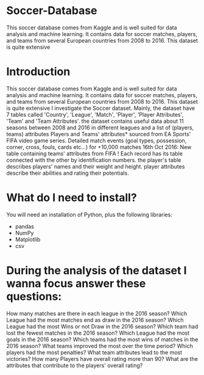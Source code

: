 # Soccer-Database
This soccer database comes from Kaggle and is well suited for data analysis and machine learning. It contains data for soccer matches, players, and teams from several European countries from 2008 to 2016. This dataset is quite extensive

# Introduction
This soccer database comes from Kaggle and is well suited for data analysis and machine learning. It contains data for soccer matches, players, and teams from several European countries from 2008 to 2016. This dataset is quite extensive I investigate the Soccer dataset. Mainly, the dataset have 7 tables called 'Country', 'League', 'Match', 'Player', 'Player Attributes', 'Team' and 'Team Attributes'. the dataset contains useful data about 11 seasons between 2008 and 2016 in different leagues and a list of (players, teams) attributes Players and Teams' attributes* sourced from EA Sports' FIFA video game series. Detailed match events (goal types, possession, corner, cross, fouls, cards etc…) for +10,000 matches 16th Oct 2016: New table containing teams' attributes from FIFA ! Each record has its table connected with the other by identification numbers. the player's table describes players' names and their weight and height. player attributes describe their abilities and rating their potentials.

# What do I need to install?
You will need an installation of Python, plus the following libraries:

* pandas
* NumPy
* Matplotlib
* csv
# During the analysis of the dataset I wanna focus answer these questions:
How many matches are there in each league in the 2016 season?
Which League had the most matches end as draw in the 2016 season?
Which League had the most Wins or not Draw in the 2016 season?
Which team had lost the fewest matches in the 2016 season?
Which League had the most goals in the 2016 season?
Which teams had the most wins of matches in the 2016 season?
What teams improved the most over the time period?
Which players had the most penalties?
What team attributes lead to the most victories?
How many Players have overall rating more than 90?
What are the attributes that contribute to the players' overall rating?
